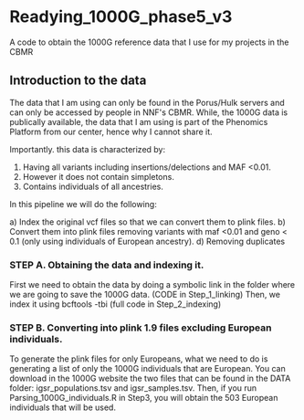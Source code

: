 # Readying_1000G_phase5_v3

A code to obtain the 1000G reference data that I use for my projects in the CBMR

## Introduction to the data

The data that I am using can only be found in the Porus/Hulk servers and can only be accessed by people in NNF's CBMR. While, the 1000G data is publically available, the data that I am using is part of the Phenomics Platform from our center, hence why I cannot share it. 

Importantly. this data is characterized by: 

1) Having all variants including insertions/delections and MAF <0.01.
2) However it does not contain simpletons. 
3) Contains individuals of all ancestries. 

In this pipeline we will do the following:

a) Index the original vcf files so that we can convert them to plink files.
b) Convert them into plink files removing variants with maf <0.01 and geno < 0.1 (only using individuals of European ancestry).
d) Removing duplicates  

### STEP A. Obtaining the data and indexing it.

First we need to obtain the data by doing a symbolic link in the folder where we are going to save the 1000G data. (CODE in Step_1_linking)
Then, we index it using bcftools -tbi (full code in Step_2_indexing)

### STEP B. Converting into plink 1.9 files excluding European individuals.

To generate the plink files for only Europeans, what we need to do is generating a list of only the 1000G individuals that are European. You can download in the 1000G website the two files that can be found in the DATA folder: igsr_populations.tsv and igsr_samples.tsv. Then, if you run Parsing_1000G_individuals.R in Step3, you will obtain the 503 European individuals that will be used.






